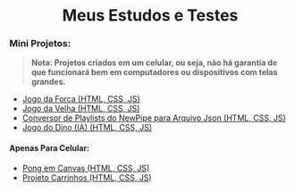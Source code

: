 <h1 align='center'>Meus Estudos e Testes</h1>

### Mini Projetos:
> **Nota: Projetos criados em um celular, ou seja, não há garantia de que funcionará bem em computadores ou dispositivos com telas grandes.**
- <a href='https://rickym7.github.io/meus-estudos-e-testes/projetos/jogo-da-forca/index.html'>Jogo da Forca (HTML, CSS, JS)</a>
- <a href='https://rickym7.github.io/meus-estudos-e-testes/projetos/jogo-da-velha/index.html'>Jogo da Velha (HTML, CSS, JS)</a>
- <a href='https://rickym7.github.io/meus-estudos-e-testes/projetos/newpipe-playlist-to-piped-json/index.html'>Conversor de Playlists do NewPipe para Arquivo Json (HTML, CSS, JS)</a>
- <a href='https://rickym7.github.io/meus-estudos-e-testes/projetos/projetos-de-ia/projeto-dino-ia/dino.html'>Jogo do Dino (IA) (HTML, CSS, JS)</a>
#### Apenas Para Celular:
- <a href='https://rickym7.github.io/meus-estudos-e-testes/projetos/pong-com-canvas/index.html'>Pong em Canvas (HTML, CSS, JS)</a>
- <a href='https://rickym7.github.io/meus-estudos-e-testes/projetos/projeto-carrinhos/index.html'>Projeto Carrinhos (HTML, CSS, JS)</a>
